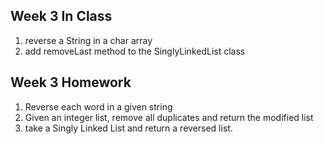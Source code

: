 ## Week 3 In Class

1. reverse a String in a char array
2. add removeLast method to the SinglyLinkedList class

## Week 3 Homework  

1. Reverse each word in a given string
2. Given an integer list, remove all duplicates and return the modified list
2. take a Singly Linked List and return a reversed list.
